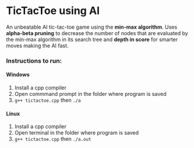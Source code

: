 # TicTacToe using AI

An unbeatable AI tic-tac-toe game using the **min-max algorithm**. Uses **alpha-beta pruning** to
decrease the number of nodes that are evaluated by the min-max algorithm in its search tree and **depth in score** for smarter moves making the AI fast.

### Instructions to run:

#### Windows

1. Install a cpp compiler
2. Open commmand prompt in the folder where program is saved
3. `g++ tictactoe.cpp` then `./a`

#### Linux

1. Install a cpp compiler
2. Open terminal in the folder where program is saved
3. `g++ tictactoe.cpp` then `./a.out`
